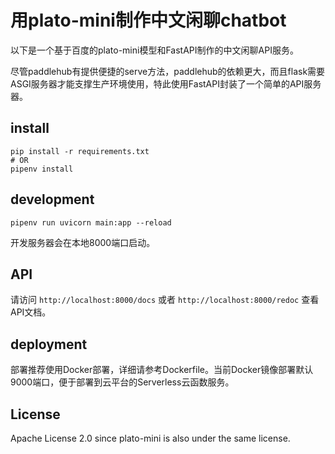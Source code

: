 # 用plato-mini制作中文闲聊chatbot

以下是一个基于百度的plato-mini模型和FastAPI制作的中文闲聊API服务。

尽管paddlehub有提供便捷的serve方法，paddlehub的依赖更大，而且flask需要ASGI服务器才能支撑生产环境使用，特此使用FastAPI封装了一个简单的API服务器。

## install

```shell
pip install -r requirements.txt
# OR
pipenv install
```

## development

```shell
pipenv run uvicorn main:app --reload
```

开发服务器会在本地8000端口启动。

## API

请访问 `http://localhost:8000/docs` 或者 `http://localhost:8000/redoc` 查看API文档。


## deployment

部署推荐使用Docker部署，详细请参考Dockerfile。当前Docker镜像部署默认9000端口，便于部署到云平台的Serverless云函数服务。

## License

Apache License 2.0 since plato-mini is also under the same license.

